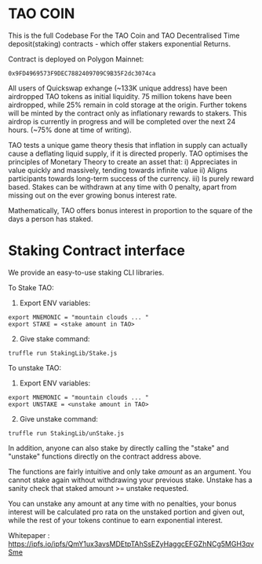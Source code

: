 # TAO COIN

This is the full Codebase For the TAO Coin and TAO Decentralised Time deposit(staking) contracts - which offer stakers exponential Returns.

Contract is deployed on Polygon Mainnet:
```
0x9FD4969573F9DEC7882409709C9B35F2dc3074ca
```

All users of Quickswap exhange (~133K unique address) have been airdropped TAO tokens as initial liquidity. 75 million tokens have been airdropped, while 25% remain in cold storage at the origin. Further tokens will be minted by the contract only as inflationary rewards to stakers. This airdrop is currently in progress and will be completed over the next 24 hours. (~75% done at time of writing).


TAO tests a unique game theory thesis that inflation in supply can actually cause a deflating liquid supply, if it is directed properly. TAO optimises the principles of Monetary Theory to create an asset that:
i) Appreciates in value quickly and massively, tending towards infinite value
ii) Aligns participants towards long-term success of the currency.
iii) Is purely reward based. Stakes can be withdrawn at any time with 0 penalty, apart from missing out on the ever growing bonus interest rate.

Mathematically, TAO offers bonus interest in proportion to the square of the days a person has staked.

# Staking Contract interface

We provide an easy-to-use staking CLI libraries.

To Stake TAO:

1. Export ENV variables:
```
export MNEMONIC = "mountain clouds ... "
export STAKE = <stake amount in TAO>
```

2. Give stake command:
```
truffle run StakingLib/Stake.js
```

To unstake TAO:

1. Export ENV variables:
```
export MNEMONIC = "mountain clouds ... "
export UNSTAKE = <unstake amount in TAO>
```

2. Give unstake command:
```
truffle run StakingLib/unStake.js
```

In addition, anyone can also stake by directly calling the "stake" and "unstake" functions directly on the contract address above.

The functions are fairly intuitive and only take _amount_ as an argument.
You cannot stake again without withdrawing your previous stake. Unstake has a sanity check that staked amount >= unstake requested.

You can unstake any amount at any time with no penalties, your bonus interest will be calculated pro rata on the unstaked portion and given out, while the rest of your tokens continue to earn exponential interest.


Whitepaper :  https://ipfs.io/ipfs/QmY1ux3avsMDEtpTAhSsEZyHaggcEFGZhNCg5MGH3qvSme
